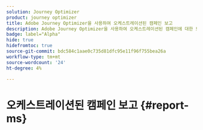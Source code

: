 ```yaml
---
solution: Journey Optimizer
product: journey optimizer
title: Adobe Journey Optimizer을 사용하여 오케스트레이션된 캠페인 보고
description: Adobe Journey Optimizer을 사용하여 오케스트레이션된 캠페인에 대한 보고서에 액세스하는 방법을 알아봅니다
badge: label="Alpha"
hide: true
hidefromtoc: true
source-git-commit: bdc584c1aae0c735d81dfc95e11f96f755bea26a
workflow-type: tm+mt
source-wordcount: '24'
ht-degree: 4%

---
```


# 오케스트레이션된 캠페인 보고 {#report-ms}
